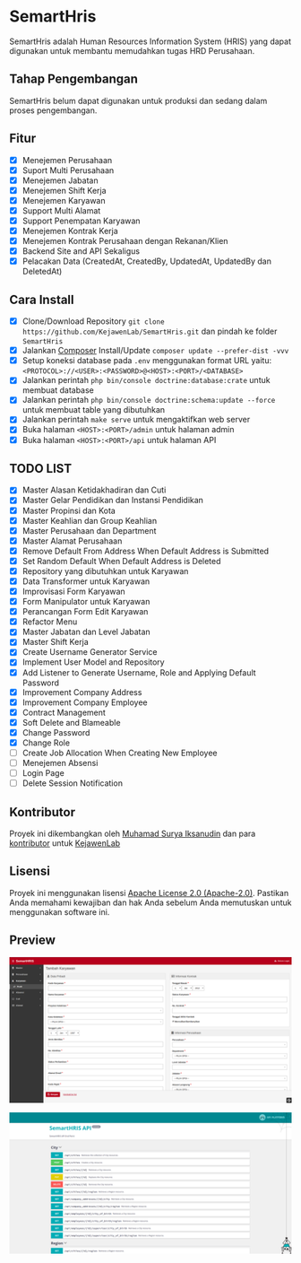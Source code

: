 # SemartHris

SemartHris adalah Human Resources Information System (HRIS) yang dapat digunakan untuk membantu memudahkan tugas HRD Perusahaan.

## Tahap Pengembangan

SemartHris belum dapat digunakan untuk produksi dan sedang dalam proses pengembangan.

## Fitur

- [X] Menejemen Perusahaan
- [X] Suport Multi Perusahaan
- [X] Menejemen Jabatan
- [X] Menejemen Shift Kerja
- [X] Menejemen Karyawan
- [X] Support Multi Alamat
- [X] Support Penempatan Karyawan
- [X] Menejemen Kontrak Kerja
- [X] Menejemen Kontrak Perusahaan dengan Rekanan/Klien
- [X] Backend Site and API Sekaligus
- [X] Pelacakan Data (CreatedAt, CreatedBy, UpdatedAt, UpdatedBy dan DeletedAt)

## Cara Install

- [X] Clone/Download Repository `git clone https://github.com/KejawenLab/SemartHris.git` dan pindah ke folder `SemartHris`
- [X] Jalankan [Composer](https://getcomposer.org/download) Install/Update `composer update --prefer-dist -vvv`
- [X] Setup koneksi database pada `.env` menggunakan format URL yaitu: `<PROTOCOL>://<USER>:<PASSWORD>@<HOST>:<PORT>/<DATABASE>`
- [X] Jalankan perintah `php bin/console doctrine:database:crate` untuk membuat database
- [X] Jalankan perintah `php bin/console doctrine:schema:update --force` untuk membuat table yang dibutuhkan
- [X] Jalankan perintah `make serve` untuk mengaktifkan web server
- [X] Buka halaman `<HOST>:<PORT>/admin` untuk halaman admin
- [X] Buka halaman `<HOST>:<PORT>/api` untuk halaman API

## TODO LIST

- [X] Master Alasan Ketidakhadiran dan Cuti
- [X] Master Gelar Pendidikan dan Instansi Pendidikan
- [X] Master Propinsi dan Kota
- [X] Master Keahlian dan Group Keahlian
- [X] Master Perusahaan dan Department
- [X] Master Alamat Perusahaan
- [X] Remove Default From Address When Default Address is Submitted
- [X] Set Random Default When Default Address is Deleted
- [X] Repository yang dibutuhkan untuk Karyawan
- [X] Data Transformer untuk Karyawan
- [X] Improvisasi Form Karyawan
- [X] Form Manipulator untuk Karyawan
- [X] Perancangan Form Edit Karyawan
- [X] Refactor Menu
- [X] Master Jabatan dan Level Jabatan
- [X] Master Shift Kerja
- [X] Create Username Generator Service
- [X] Implement User Model and Repository
- [X] Add Listener to Generate Username, Role and Applying Default Password
- [X] Improvement Company Address
- [X] Improvement Company Employee
- [X] Contract Management
- [X] Soft Delete and Blameable
- [X] Change Password
- [X] Change Role
- [ ] Create Job Allocation When Creating New Employee
- [ ] Menejemen Absensi
- [ ] Login Page
- [ ] Delete Session Notification

## Kontributor

Proyek ini dikembangkan oleh [Muhamad Surya Iksanudin](https://github.com/ad3n) dan para [kontributor](https://github.com/KejawenLab/SemartHris/graphs/contributors)
untuk [KejawenLab](https://github.com/KejawenLab)

## Lisensi

Proyek ini menggunakan lisensi [Apache License 2.0 (Apache-2.0)](https://tldrlegal.com/license/apache-license-2.0-(apache-2.0)). 
Pastikan Anda memahami kewajiban dan hak Anda sebelum Anda memutuskan untuk menggunakan software ini.

## Preview

![SemartHris Preview](preview.png)

![SemartHris API Preview](api-preview.png)
